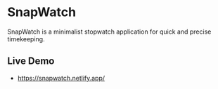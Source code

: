 # SnapWatch

SnapWatch is a minimalist stopwatch application for quick and precise timekeeping. 


## Live Demo

* https://snapwatch.netlify.app/

